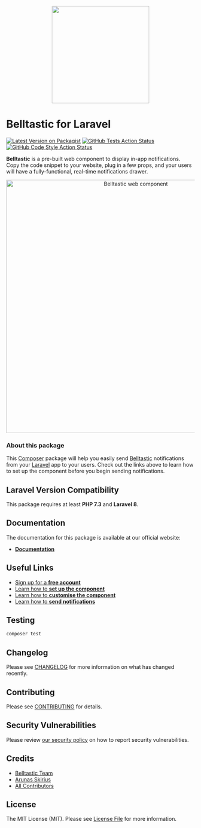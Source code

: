<p align="center">
    <img width="260" src="https://belltastic.com/images/BelltasticDark.svg" />
</p>

# Belltastic for Laravel

[![Latest Version on Packagist](https://img.shields.io/packagist/v/belltastic/laravel.svg?style=flat-square)](https://packagist.org/packages/belltastic/laravel)
[![GitHub Tests Action Status](https://img.shields.io/github/workflow/status/belltastic/laravel/run-tests?label=tests)](https://github.com/belltastic/laravel/actions?query=workflow%3Arun-tests+branch%3Amain)
[![GitHub Code Style Action Status](https://img.shields.io/github/workflow/status/belltastic/laravel/Check%20&%20fix%20styling?label=code%20style)](https://github.com/belltastic/laravel/actions?query=workflow%3A"Check+%26+fix+styling"+branch%3Amain)

**Belltastic** is a pre-built web component to display in-app notifications. Copy the code snippet to your website, plug in a few props, and your users will have a fully-functional, real-time notifications drawer.

<p align="center">
<img width="677" alt="Belltastic web component" src="https://user-images.githubusercontent.com/8697942/150183408-8058365c-bb2c-4025-8dd4-7003caa2c016.png">
</p>

### About this package

This [Composer](https://packagist.org/packages/belltastic/laravel) package will help you easily send [Belltastic](https://belltastic.com) notifications from your [Laravel](https://laravel.com/) app to your users. Check out the links above to learn how to set up the component before you begin sending notifications.

## Laravel Version Compatibility

This package requires at least **PHP 7.3** and **Laravel 8**.

## Documentation

The documentation for this package is available at our official website:

- [**Documentation**](https://belltastic.com/docs/libs/laravel/)

## Useful Links

- [Sign up for a **free account**](https://belltastic.com)
- [Learn how to **set up the component**](https://belltastic.com/docs/component/#installing-the-component)
- [Learn how to **customise the component**](https://belltastic.com/docs/component/styling.html)
- [Learn how to **send notifications**](https://belltastic.com/docs/component/sending-notifications.html)

## Testing

```bash
composer test
```

## Changelog

Please see [CHANGELOG](CHANGELOG.md) for more information on what has changed recently.

## Contributing

Please see [CONTRIBUTING](.github/CONTRIBUTING.md) for details.

## Security Vulnerabilities

Please review [our security policy](../../security/policy) on how to report security vulnerabilities.

## Credits

- [Belltastic Team](https://belltastic.com)
- [Arunas Skirius](https://github.com/arukompas)
- [All Contributors](../../contributors)

## License

The MIT License (MIT). Please see [License File](LICENSE.md) for more information.
